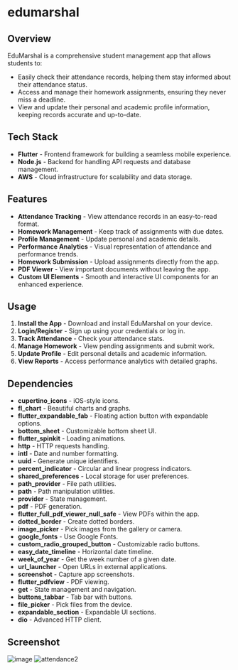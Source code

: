 # edumarshal

## Overview
EduMarshal is a comprehensive student management app that allows students to:
- Easily check their attendance records, helping them stay informed about their attendance status.
- Access and manage their homework assignments, ensuring they never miss a deadline.
- View and update their personal and academic profile information, keeping records accurate and up-to-date.

## Tech Stack
- **Flutter** - Frontend framework for building a seamless mobile experience.
- **Node.js** - Backend for handling API requests and database management.
- **AWS** - Cloud infrastructure for scalability and data storage.

## Features
- **Attendance Tracking** - View attendance records in an easy-to-read format.
- **Homework Management** - Keep track of assignments with due dates.
- **Profile Management** - Update personal and academic details.
- **Performance Analytics** - Visual representation of attendance and performance trends.
- **Homework Submission** - Upload assignments directly from the app.
- **PDF Viewer** - View important documents without leaving the app.
- **Custom UI Elements** - Smooth and interactive UI components for an enhanced experience.

## Usage
1. **Install the App** - Download and install EduMarshal on your device.
2. **Login/Register** - Sign up using your credentials or log in.
3. **Track Attendance** - Check your attendance stats.
4. **Manage Homework** - View pending assignments and submit work.
5. **Update Profile** - Edit personal details and academic information.
6. **View Reports** - Access performance analytics with detailed graphs.

## Dependencies
- **cupertino_icons** - iOS-style icons.
- **fl_chart** - Beautiful charts and graphs.
- **flutter_expandable_fab** - Floating action button with expandable options.
- **bottom_sheet** - Customizable bottom sheet UI.
- **flutter_spinkit** - Loading animations.
- **http** - HTTP requests handling.
- **intl** - Date and number formatting.
- **uuid** - Generate unique identifiers.
- **percent_indicator** - Circular and linear progress indicators.
- **shared_preferences** - Local storage for user preferences.
- **path_provider** - File path utilities.
- **path** - Path manipulation utilities.
- **provider** - State management.
- **pdf** - PDF generation.
- **flutter_full_pdf_viewer_null_safe** - View PDFs within the app.
- **dotted_border** - Create dotted borders.
- **image_picker** - Pick images from the gallery or camera.
- **google_fonts** - Use Google Fonts.
- **custom_radio_grouped_button** - Customizable radio buttons.
- **easy_date_timeline** - Horizontal date timeline.
- **week_of_year** - Get the week number of a given date.
- **url_launcher** - Open URLs in external applications.
- **screenshot** - Capture app screenshots.
- **flutter_pdfview** - PDF viewing.
- **get** - State management and navigation.
- **buttons_tabbar** - Tab bar with buttons.
- **file_picker** - Pick files from the device.
- **expandable_section** - Expandable UI sections.
- **dio** - Advanced HTTP client.

## Screenshot
![image](https://github.com/user-attachments/assets/964a5189-2a09-4574-b932-af82fe195c1d)
![attendance2](https://github.com/user-attachments/assets/687b9c62-a0f6-4ec8-ab2d-e450faf899a2)



